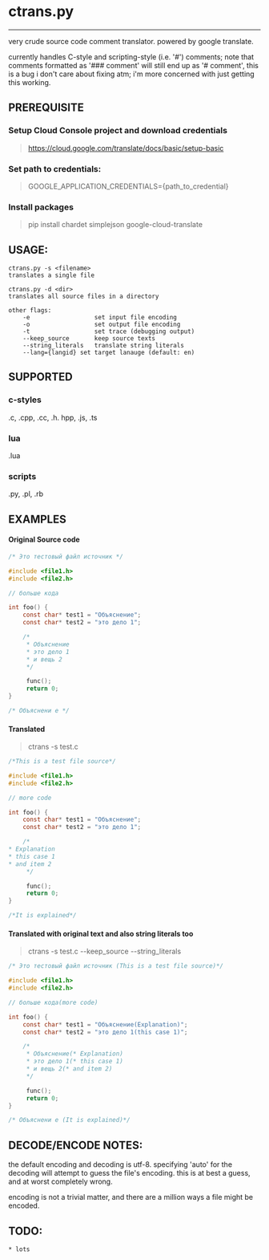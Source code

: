 # ctrans.py
---------

very crude source code comment translator. powered by google translate.

currently handles C-style and scripting-style (i.e. '#') comments; note that
comments formatted as '### comment' will still end up as '# comment', this
is a bug i don't care about fixing atm; i'm more concerned with just getting
this working.

## PREREQUISITE

### Setup Cloud Console project and download credentials
> https://cloud.google.com/translate/docs/basic/setup-basic

### Set path to credentials:
> GOOGLE_APPLICATION_CREDENTIALS={path_to_credential}

### Install packages

> pip install chardet simplejson google-cloud-translate

## USAGE:

    ctrans.py -s <filename>
    translates a single file

    ctrans.py -d <dir>
    translates all source files in a directory
    
    other flags:
        -e                  set input file encoding
        -o                  set output file encoding
        -t                  set trace (debugging output)
        --keep_source       keep source texts
        --string_literals   translate string literals
        --lang={langid} set target lanauge (default: en)

## SUPPORTED

### c-styles
.c, .cpp, .cc, .h. hpp, .js, .ts
### lua
.lua
### scripts
.py, .pl, .rb
        
## EXAMPLES

#### Original Source code 

```C
/* Это тестовый файл источник */

#include <file1.h>
#include <file2.h>

// больше кода

int foo() {
    const char* test1 = "Объяснение";
    const char* test2 = "это дело 1";

    /*
     * Объяснение
     * это дело 1
     * и вещь 2
     */

     func();
     return 0;
}

/* Объяснени е */
```

#### Translated

> ctrans -s test.c

```C
/*This is a test file source*/

#include <file1.h>
#include <file2.h>

// more code

int foo() {
    const char* test1 = "Объяснение";
    const char* test2 = "это дело 1";

    /*
* Explanation
* this case 1
* and item 2
     */

     func();
     return 0;
}

/*It is explained*/
```


#### Translated with original text and also string literals too

> ctrans -s test.c --keep_source --string_literals

```C
/* Это тестовый файл источник (This is a test file source)*/

#include <file1.h>
#include <file2.h>

// больше кода(more code)

int foo() {
    const char* test1 = "Объяснение(Explanation)";
    const char* test2 = "это дело 1(this case 1)";

    /*
     * Объяснение(* Explanation)
     * это дело 1(* this case 1)
     * и вещь 2(* and item 2)
     */

     func();
     return 0;
}

/* Объяснени е (It is explained)*/
```

## DECODE/ENCODE NOTES:

the default encoding and decoding is utf-8. specifying 'auto' for the
decoding will attempt to guess the file's encoding. this is at best a guess,
and at worst completely wrong.

encoding is not a trivial matter, and there are a million ways a file might
be encoded. 

## TODO:

    * lots
    
